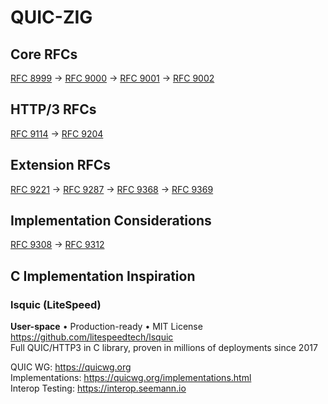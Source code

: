 # QUIC-ZIG

## Core RFCs 
[RFC 8999](https://www.rfc-editor.org/rfc/rfc8999.html) → [RFC 9000](https://www.rfc-editor.org/rfc/rfc9000.html) → [RFC 9001](https://www.rfc-editor.org/rfc/rfc9001.html) → [RFC 9002](https://www.rfc-editor.org/rfc/rfc9002.html)
## HTTP/3 RFCs
[RFC 9114](https://www.rfc-editor.org/rfc/rfc9114.html) → [RFC 9204](https://www.rfc-editor.org/rfc/rfc9204.html)
## Extension RFCs
[RFC 9221](https://www.rfc-editor.org/rfc/rfc9221.html) → [RFC 9287](https://www.rfc-editor.org/rfc/rfc9287.html) → [RFC 9368](https://www.rfc-editor.org/rfc/rfc9368.html) → [RFC 9369](https://www.rfc-editor.org/rfc/rfc9369.html)
## Implementation Considerations
[RFC 9308](https://www.rfc-editor.org/rfc/rfc9308.html) → [RFC 9312](https://www.rfc-editor.org/rfc/rfc9312.html)

## C Implementation Inspiration
### lsquic (LiteSpeed)
**User-space** • Production-ready • MIT License  
https://github.com/litespeedtech/lsquic  
Full QUIC/HTTP3 in C library, proven in millions of deployments since 2017

QUIC WG: https://quicwg.org  
Implementations: https://quicwg.org/implementations.html  
Interop Testing: https://interop.seemann.io
